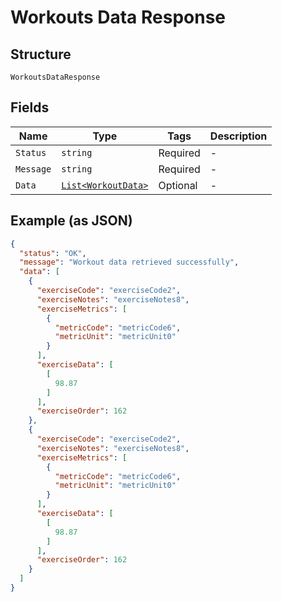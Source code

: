 
# Workouts Data Response

## Structure

`WorkoutsDataResponse`

## Fields

| Name | Type | Tags | Description |
|  --- | --- | --- | --- |
| `Status` | `string` | Required | - |
| `Message` | `string` | Required | - |
| `Data` | [`List<WorkoutData>`](../../doc/models/workout-data.md) | Optional | - |

## Example (as JSON)

```json
{
  "status": "OK",
  "message": "Workout data retrieved successfully",
  "data": [
    {
      "exerciseCode": "exerciseCode2",
      "exerciseNotes": "exerciseNotes8",
      "exerciseMetrics": [
        {
          "metricCode": "metricCode6",
          "metricUnit": "metricUnit0"
        }
      ],
      "exerciseData": [
        [
          98.87
        ]
      ],
      "exerciseOrder": 162
    },
    {
      "exerciseCode": "exerciseCode2",
      "exerciseNotes": "exerciseNotes8",
      "exerciseMetrics": [
        {
          "metricCode": "metricCode6",
          "metricUnit": "metricUnit0"
        }
      ],
      "exerciseData": [
        [
          98.87
        ]
      ],
      "exerciseOrder": 162
    }
  ]
}
```

